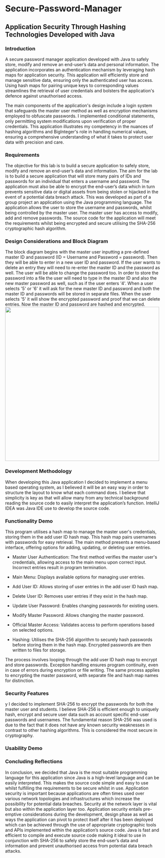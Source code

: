 # Secure-Password-Manager
<h2>Application Security Through Hashing Technologies Developed with Java</h2>

<h3>Introduction</h3>
A secure password manager application developed with Java to safely store, modify and remove an end-user’s data and personal information. The application incorporates an authentication mechanism by leveraging hash maps for application security. This application will efficiently store and manage sensitive data, ensuring only the authenticated user has access. Using hash maps for pairing unique keys to corresponding values streamlines the retrieval of user credentials and bolsters the application's defence against unauthorised access. 

The main components of the application's design include a login system that safeguards the master user method as well as encryption mechanisms employed to obfuscate passwords. I implemented conditional statements, only permitting system modifications upon verification of proper credentials. This application illustrates my competency in the nuances of hashing algorithms and BigInteger's role in handling numerical values, ensuring a comprehensive understanding of what it takes to protect user data with precision and care.

<h3>Requirements</h3>
The objective for this lab is to build a secure application to safely store, modify and remove an end-user’s data and information. The aim for the lab is to build a secure application that will store many pairs of IDs and passwords for an individual that enters a username and password. The application must also be able to encrypt the end-user’s data which in turn prevents sensitive data or digital assets from being stolen or hijacked in the event of a potential data breach attack. This was developed as part of a group project an application using the Java programming language. The application allows the user to store the username and passwords, whilst being controlled by the master user. The master user has access to modify, add and remove passwords. The source code for the application will meet the requirements whilst being encrypted and secure utilising the SHA-256 cryptographic hash algorithm.

<h3>Design Considerations and Block Diagram</h3>
The block diagram begins with the master user inputting a pre-defined master ID and password (ID = Username and Password = password). Then they will be able to enter in a new user ID and password. If the user wants to delete an entry they will need to re-enter the master ID and the password as well. The user will be able to change the password too.
In order to store the password into a file the user will need to type in the master ID and also the new master password as well, such as if the user enters '4'. When a user selects '5' or '6' it will ask for the new master ID and password and both the master ID and passwords will be stored in separate files. When the user selects '5' it will show the encrypted password and proof that we can delete entries. Now the master ID and password are hashed and encrypted.

<img width="500" src="https://github.com/martinmathurine/Secure-Password-Manager/assets/42855193/9d2e59db-f79b-43af-a1e7-742771c2b374">

<h3>Development Methodology</h3>
When developing this Java application I decided to implement a menu based operating system, as I believed it will be an easy way in order to structure the layout to know what each command does. I believe that simplicity is key as that will allow many from any technical background reading the source code to easily interpret the application’s function. IntelliJ IDEA was Java IDE use to develop the source code.

<h3>Functionality Demo</h3> 
This program utilises a hash map to manage the master user's credentials, storing them in the add user ID hash map. This hash map pairs usernames with passwords for easy retrieval. The main method presents a menu-based interface, offering options for adding, updating, or deleting user entries.

 - Master User Authentication: The first method verifies the master user's credentials, allowing access to the main menu upon correct input. Incorrect entries result in program termination.
 
 - Main Menu: Displays available options for managing user entries.
  
 - Add User ID: Allows storing of user entries in the add user ID hash map.
   
 - Delete User ID: Removes user entries if they exist in the hash map.
   
 - Update User Password: Enables changing passwords for existing users.
   
 - Modify Master Password: Allows changing the master password.
   
 - Official Master Access: Validates access to perform operations based on selected options.
   
 - Hashing: Utilises the SHA-256 algorithm to securely hash passwords before storing them in the hash map. Encrypted passwords are then written to files for storage.

The process involves looping through the add user ID hash map to encrypt and store passwords. Exception handling ensures program continuity, even in case of errors during encryption or file writing. The same process applies to encrypting the master password, with separate file and hash map names for distinction.

<h3>Security Features</h3> y
I decided to implement SHA-256 to encrypt the passwords for both the master user and students. I believe SHA-256 is efficient enough to uniquely hash, encrypt and secure user data such as account specific end-user passwords and usernames. The fundamental reason SHA-256 was used is due to the fact that it does not have any known security weaknesses in contrast to other hashing algorithms. This is considered the most secure in cryptography.

<h3>Usability Demo</h3> 

<h3>Concluding Reflections</h3>
In conclusion, we decided that Java is the most suitable programming language for this application since Java is a high-level language and can be easily interpreted. This makes the source code simple and easy to use whilst fulfilling the requirements to be secure whilst in use. Application security is important because applications are often times used over various network topologies and infrastructures which increase the possibility for potential data breaches. Security at the network layer is vital but also within the application layer too. Application security entails pre-emptive considerations during the development, design phase as well as ways the application can pivot to protect itself after it has been deployed which can be achieved through the use of appropriate cryptographic tools and APIs implemented within the application’s source code. Java is fast and efficient to compile and execute source code making it ideal to use in conjunction with SHA-256 to safely store the end-user’s data and information and prevent unauthorised access from potential data breach attacks.

